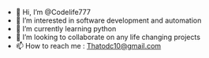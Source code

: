 - 👋 Hi, I’m @Codelife777
- 👀 I’m interested in software development and automation 
- 🌱 I’m currently learning python 
- 💞️ I’m looking to collaborate on any life changing projects 
- 📫 How to reach me : Thatodc10@gmail.com 

<!---
Codelife777/Codelife777 is a ✨ special ✨ repository because its `README.md` (this file) appears on your GitHub profile.
You can click the Preview link to take a look at your changes.
--->
